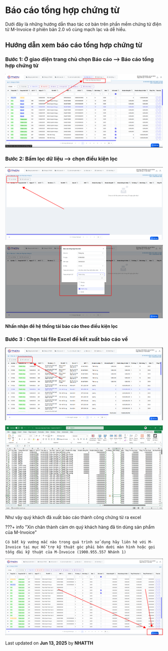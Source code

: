 # **Báo cáo tổng hợp chứng từ**

Dưới đây là những hướng dẫn thao tác cơ bản trên phần mềm chứng từ điện tử M-Invoice ở phiên bản 2.0 vô cùng mạch lạc và dễ hiểu.

## **Hướng dẫn xem báo cáo tổng hợp chứng từ**

### **Bước 1: Ở giao diện trang chủ chọn Báo cáo --> Báo cáo tổng hợp chứng từ**

![Hình 1](../assets/images/chung-tu/ct_baocaotonghop_1.png "Hãy bấm vào để xem rõ hơn")

### **Bước 2: Bấm lọc dữ liệu --> chọn điều kiện lọc**

![Hình 2](../assets/images/chung-tu/ct_baocaotonghop_2.png "Hãy bấm vào để xem rõ hơn")

![Hình 3](../assets/images/chung-tu/ct_baocaotonghop_3.png "Hãy bấm vào để xem rõ hơn")

**Nhấn nhận để hệ thống tải báo cáo theo điều kiện lọc**

### **Bước 3 : Chọn tải file Excel để kết xuất báo cáo về**

![Hình 3](../assets/images/chung-tu/ct_baocaotonghop_4.png "Hãy bấm vào để xem rõ hơn")

![Hình 3](../assets/images/chung-tu/ct_baocaotonghop_5.png "Hãy bấm vào để xem rõ hơn")

Như vậy quý khách đã xuất báo cáo thành công chứng từ ra excel

???+ info "Xin chân thành cảm ơn quý khách hàng đã tin dùng sản phẩm của M-Invoice"

    Có bất kỳ vướng mắc nào trong quá trình sử dụng hãy liên hệ với M-Invoice tại mục Hỗ trợ kỹ thuật góc phải bên dưới màn hình hoặc gọi tổng đài kỹ thuật của M-Invoice (1900.955.557 Nhánh 1)

![Hình 4](../assets/images/chung-tu/hotro.png "Hãy bấm vào để xem rõ hơn")

<div class="last-updated">Last updated on <strong>Jun 13, 2025</strong> by <strong>NHATTH</strong></div>
